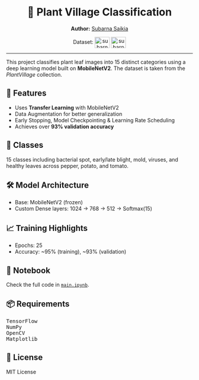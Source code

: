 <div align=center>
  <h1>🌿 Plant Village Classification</h1>
  <p><strong>Author:</strong> <a href="https://www.kaggle.com/subarnasaikia" target="blank">Subarna Saikia</a></p>
  <p>Dataset: 
    <a href="https://www.kaggle.com/datasets/emmarex/plantdisease" target="blank"><img align="center" src="https://raw.githubusercontent.com/rahuldkjain/github-profile-readme-generator/master/src/images/icons/Social/kaggle.svg" alt="subarnasaikia" height="30" width="40" /></a>
    <a href="https://github.com/spMohanty/PlantVillage-Dataset/tree/master/raw/color" target="blank"><img align="center" src="https://raw.githubusercontent.com/rahuldkjain/github-profile-readme-generator/master/src/images/icons/Social/github.svg" alt="subarnasaikia" height="30" width="40" /></a>
  </p>
</div>
<hr/>

<p>This project classifies plant leaf images into 15 distinct categories using a deep learning model built on <strong>MobileNetV2</strong>. The dataset is taken from the <em>PlantVillage</em> collection.</p>

<h2>🚀 Features</h2>
<ul>
  <li>Uses <strong>Transfer Learning</strong> with MobileNetV2</li>
  <li>Data Augmentation for better generalization</li>
  <li>Early Stopping, Model Checkpointing & Learning Rate Scheduling</li>
  <li>Achieves over <strong>93% validation accuracy</strong></li>
</ul>

<h2>🧠 Classes</h2>
<p>15 classes including bacterial spot, early/late blight, mold, viruses, and healthy leaves across pepper, potato, and tomato.</p>

<h2>🛠️ Model Architecture</h2>
<ul>
  <li>Base: MobileNetV2 (frozen)</li>
  <li>Custom Dense layers: 1024 → 768 → 512 → Softmax(15)</li>
</ul>

<h2>📈 Training Highlights</h2>
<ul>
  <li>Epochs: 25</li>
  <li>Accuracy: ~95% (training), ~93% (validation)</li>
</ul>

<h2>🔗 Notebook</h2>
<p>Check the full code in <a href="main.ipynb"><code>main.ipynb</code></a>.</p>

<h2>📦 Requirements</h2>
<pre>
TensorFlow
NumPy
OpenCV
Matplotlib
</pre>

<h2>📜 License</h2>
<p>MIT License</p>

